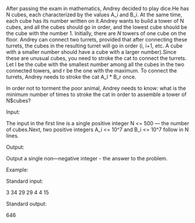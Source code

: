 ﻿After passing the exam in mathematics, Andrey decided to play dice.He has N cubes, each characterized by the values A_i and B_i.
At the same time, each cube has its number written on it.Andrey wants to build a tower of N cubes, and all the cubes should go in order,
and the lowest cube should be the cube with the number 1. Initially, there are $N$ towers of one cube on the floor. Andrey can connect two turrets,
provided that after connecting these turrets, the cubes in the resulting turret will go in order (i, i+1, etc.
A cube with a smaller number should have a cube with a larger number).Since these are unusual cubes, you need to stroke the cat to connect the turrets.
Let l be the cube with the smallest number among all the cubes in the two connected towers, and r be the one with the maximum.
To connect the turrets, Andrey needs to stroke the cat A_l * B_r once.

In order not to torment the poor animal, Andrey needs to know: what is the minimum number of times to stroke the cat in order to assemble a tower of N$cubes?

Input:

The input in the first line is a single positive integer N <= 500 — the number of cubes.Next, two positive integers A_i <= 10^7 and B_i <= 10^7 follow in N lines.

Output: 

Output a single non—negative integer - the answer to the problem.

Example:

Standard input:

3
34 29
29 4
4 15

Standard output:

646
